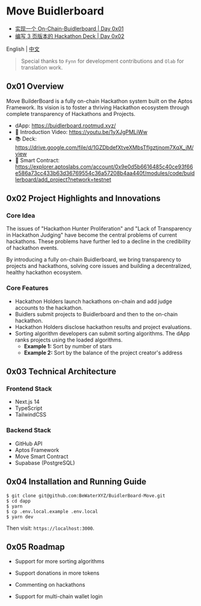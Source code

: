 # Move Buidlerboard

* [实现一个 On-Chain-Buidlerboard | Day 0x01](https://mp.weixin.qq.com/s/q0aBE4kOB5wLPBottwKC6Q)
* [编写 3 页版本的 Hackathon Deck | Day 0x02](https://mp.weixin.qq.com/s/RSIenqRDlj2SS-cSv6qwCg)

English | [中文](./README.md)

> Special thanks to `Fynn` for development contributions and `Olab` for translation work.

## 0x01 Overview

Move BuilderBoard is a fully on-chain Hackathon system built on the Aptos Framework. Its vision is to foster a thriving Hackathon ecosystem through complete transparency of Hackathons and Projects.

* dApp: https://buidlerboard.rootmud.xyz/
* 🎥 Introduction Video: https://youtu.be/1yXJgPMLiWw
* 📚 Deck: https://drive.google.com/file/d/1GZDbdefXtveXMbsTflgztjnom7XqX_jM/view
* 📜 Smart Contract: https://explorer.aptoslabs.com/account/0x9e0d5b6616485c40ce93f66e586a73cc433b63d36769554c36a57208b4aa440f/modules/code/buidlerboard/add_project?network=testnet

## 0x02 Project Highlights and Innovations

### Core Idea

The issues of "Hackathon Hunter Proliferation" and "Lack of Transparency in Hackathon Judging" have become the central problems of current hackathons. These problems have further led to a decline in the credibility of hackathon events.

By introducing a fully on-chain Buidlerboard, we bring transparency to projects and hackathons, solving core issues and building a decentralized, healthy hackathon ecosystem.

### Core Features

* Hackathon Holders launch hackathons on-chain and add judge accounts to the hackathon.
* Buidlers submit projects to Buidlerboard and then to the on-chain hackathon.
* Hackathon Holders disclose hackathon results and project evaluations.
* Sorting algorithm developers can submit sorting algorithms. The dApp ranks projects using the loaded algorithms.
  * **Example 1:** Sort by number of stars
  * **Example 2:** Sort by the balance of the project creator's address

## 0x03 Technical Architecture

### Frontend Stack

- Next.js 14
- TypeScript
- TailwindCSS

### Backend Stack

- GitHub API
- Aptos Framework
- Move Smart Contract
- Supabase (PostgreSQL)

## 0x04 Installation and Running Guide

```
$ git clone git@github.com:BeWaterXYZ/BuidlerBoard-Move.git
$ cd dapp
$ yarn
$ cp .env.local.example .env.local
$ yarn dev
```

Then visit: `https://localhost:3000`.

## 0x05 Roadmap

- Support for more sorting algorithms

- Support donations in more tokens

- Commenting on hackathons

- Support for multi-chain wallet login